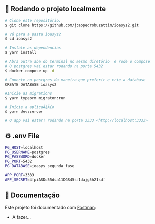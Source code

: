 ## :closed_book: Rodando o projeto localmente

```bash
# Clone este repositório.
$ git clone https://github.com/joaopedrobuzattim/ioasys2.git

# Vá para a pasta ioasys2
$ cd ioasys2

# Instale as dependencias
$ yarn install

# Abra outra aba do terminal no mesmo diretório  e rode o compose
# O postgres vai estar rodando na porta 5432
$ docker-compose up -d

# Conecte no postgres da maneira que preferir e crie a database
CREATE DATABASE ioasys2

#Inicie as migrations
$ yarn typeorm migraton:run

# Inicie a aplicaÃ§Ã£o
$ yarn dev:server

# O app vai estar¡ rodando na porta 3333 <http://localhost:3333>
```
## :gear: .env File

```bash
PG_HOST=localhost
PG_USERNAME=postgres
PG_PASSWORD=docker
PG_PORT=5432
PG_DATABASE=ioasys_segunda_fase

APP_PORT=3333
APP_SECRET=4fpiASDd55dsa11DGS45sa1dajg5h21sdf

```
## :notebook: Documentação

Este projeto foi documentado com [Postman](https://www.postman.com/):

- A fazer...



